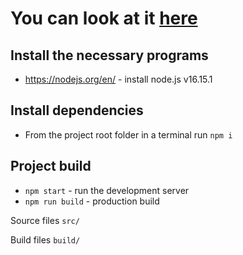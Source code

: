 # You can look at it [here](https://marvel.gvidon94.ru/)

## Install the necessary programs

- <https://nodejs.org/en/> - install node.js v16.15.1

## Install dependencies

- From the project root folder in a terminal run `npm i`

## Project build

- `npm start` - run the development server
- `npm run build` - production build

Source files `src/`

Build files `build/`
